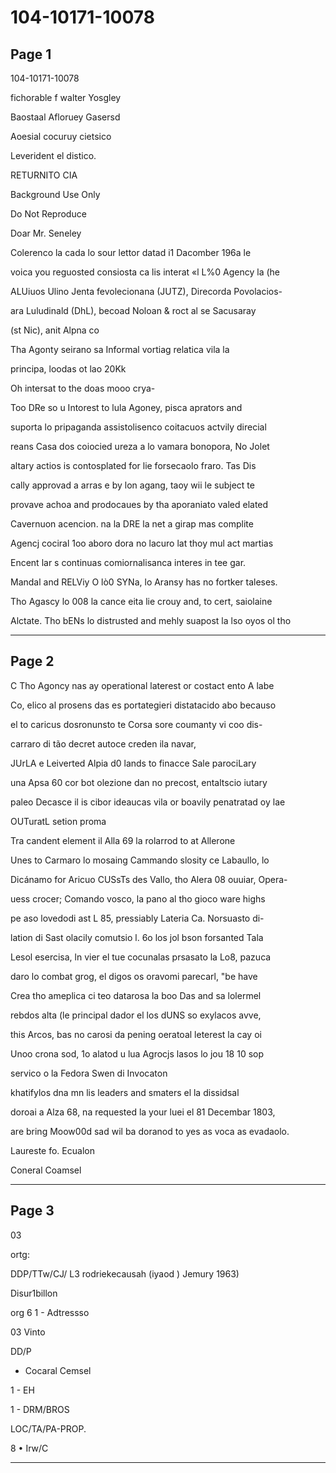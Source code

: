 # 104-10171-10078

## Page 1

104-10171-10078

fichorable f walter Yosgley

Baostaal Afloruey Gasersd

Aoesial cocuruy cietsico

Leverident el distico.

RETURNITO CIA

Background Use Only

Do Not Reproduce

Doar Mr. Seneley

Colerenco la cada lo sour lettor datad i1 Dacomber 196a le

voica you reguosted consiosta ca lis interat «l L%0 Agency la (he

ALUiuos Ulino Jenta fevolecionana (JUTZ), Direcorda Povolacios-

ara Luludinald (DhL), becoad Noloan & roct al se Sacusaray

(st Nic), anit Alpna co

Tha Agonty seirano sa Informal vortiag relatica vila la

principa, loodas ot lao 20Kk

Oh intersat to the doas mooo crya-

Too DRe so u Intorest to lula Agoney, pisca aprators and

suporta lo pripaganda assistolisenco coitacuos actvily direcial

reans Casa dos coiocied ureza a lo vamara bonopora, No Jolet

altary actios is contosplated for lie forsecaolo fraro. Tas Dis

cally approvad a arras e by lon agang, taoy wii le subject te

provave achoa and prodocaues by tha aporaniato valed elated

Cavernuon acencion. na la DRE la net a girap mas complite

Agencj cociral 1oo aboro dora no lacuro lat thoy mul act martias

Encent lar s continuas comiornalisanca interes in tee gar.

Mandal and RELViy O lò0 SYNa, lo Aransy has no fortker taleses.

Tho Agascy lo 008 la cance eita lie crouy and, to cert, saiolaine

Alctate. Tho bENs lo distrusted and mehly suapost la lso oyos ol tho

---

## Page 2

C Tho Agoncy nas ay operational laterest or costact ento A labe

Co, elico al prosens das es portategieri distatacido abo becauso

el to caricus dosronunsto te Corsa sore coumanty vi coo dis-

carraro di tão decret autoce creden ila navar,

JUrLA e Leiverted Alpia d0 lands to finacce Sale parociLary

una Apsa 60 cor bot olezione dan no precost, entaltscio iutary

paleo Decasce il is cibor ideaucas vila or boavily penatratad oy lae

OUTuratL setion proma

Tra candent element il Alla 69 la rolarrod to at Allerone

Unes to Carmaro lo mosaing Cammando slosity ce Labaullo, lo

Dicánamo for Aricuo CUSsTs des Vallo, tho Alera 08 ouuiar, Opera-

uess crocer; Comando vosco, la pano al tho gioco ware highs

pe aso lovedodi ast L 85, pressiably Lateria Ca. Norsuasto di-

lation di Sast olacily comutsio l. 6o los jol bson forsanted Tala

Lesol esercisa, ln vier el tue cocunalas prsasato la Lo8, pazuca

daro lo combat grog, el digos os oravomi parecarl, "be have

Crea tho ameplica ci teo datarosa la boo Das and sa lolermel

rebdos alta (le principal dador el los dUNS so exylacos avve,

this Arcos, bas no carosi da pening oeratoal leterest la cay oi

Unoo crona sod, 1o alatod u lua Agrocjs lasos lo jou 18 10 sop

servico o la Fedora Swen di Invocaton

khatifylos dna mn lis leaders and smaters el la dissidsal

doroai a Alza 68, na requested la your luei el 81 Decembar 1803,

are bring Moow00d sad wil ba doranod to yes as voca as evadaolo.

Laureste fo. Ecualon

Coneral Coamsel

---

## Page 3

03

ortg:

DDP/TTw/CJ/ L3 rodriekecausah (iyaod ) Jemury 1963)

Disur1billon

org 6 1 - Adtressso

03 Vinto

DD/P

- Cocaral Cemsel

1 - EH

1 - DRM/BROS

LOC/TA/PA-PROP.

8 • Irw/C

---

